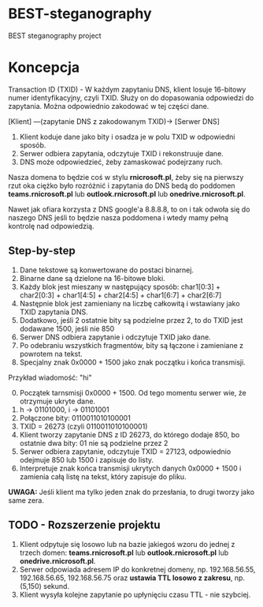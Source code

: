 # BEST-steganography
BEST steganography project

# Koncepcja
Transaction ID (TXID) - W każdym zapytaniu DNS, klient losuje 16-bitowy numer identyfikacyjny, czyli TXID. Służy on do dopasowania odpowiedzi do zapytania. Można odpowiednio zakodować w tej części dane.

[Klient] —(zapytanie DNS z zakodowanym TXID)→ [Serwer DNS]


1. Klient koduje dane jako bity i osadza je w polu TXID w odpowiedni sposób.
2. Serwer odbiera zapytania, odczytuje TXID i rekonstruuje dane.
3. DNS może odpowiedzieć, żeby zamaskować podejrzany ruch.

Nasza domena to będzie coś w stylu **rnicrosoft.pl**, żeby się na pierwszy rzut oka ciężko było rozróżnić i zapytania do DNS bedą do poddomen **teams.rnicrosoft.pl** lub **outlook.rnicrosoft.pl** lub **onedrive.rnicrosoft.pl**.

Nawet jak ofiara korzysta z DNS google'a 8.8.8.8, to on i tak odwoła się do naszego DNS jeśli to będzie nasza poddomena i wtedy mamy pełną kontrolę nad odpowiedzią.

## Step-by-step
1. Dane tekstowe są konwertowane do postaci binarnej.
2. Binarne dane są dzielone na 16-bitowe bloki.
3. Każdy blok jest mieszany w następujący sposób: char1[0:3] + char2[0:3] + char1[4:5] + char2[4:5] + char1[6:7] + char2[6:7]
4. Następnie blok jest zamieniany na liczbę całkowitą i wstawiany jako TXID zapytania DNS.
5. Dodatkowo, jeśli 2 ostatnie bity są podzielne przez 2, to do TXID jest dodawane 1500, jeśli nie 850
6. Serwer DNS odbiera zapytanie i odczytuje TXID jako dane.
7. Po odebraniu wszystkich fragmentów, bity są łączone i zamieniane z powrotem na tekst.
8. Specjalny znak 0x0000 + 1500 jako znak początku i końca transmisji.

Przykład wiadomość: "hi"

0. Początek tarnsmisji 0x0000 + 1500. Od tego momentu serwer wie, że otrzymuje ukryte dane.
1. h → 01101000, i → 01101001
2. Połączone bity: 0110011010100001
3. TXID = 26273 (czyli 0110011010100001)
4. Klient tworzy zapytanie DNS z ID 26273, do którego dodaje 850, bo ostatnie dwa bity: 01 nie są podzielne przez 2
5. Serwer odbiera zapytanie, odczytuje TXID = 27123, odpowiednio odejmuje 850 lub 1500 i zapisuje do listy.
6. Interpretuje znak końca transmisji ukrytych danych 0x0000 + 1500 i zamienia całą listę na tekst, który zapisuje do pliku.

**UWAGA:** Jeśli klient ma tylko jeden znak do przesłania, to drugi tworzy jako same zera. 


## TODO - Rozszerzenie projektu
1. Klient odpytuje się losowo lub na bazie jakiegoś wzoru do jednej z trzech domen: **teams.rnicrosoft.pl** lub **outlook.rnicrosoft.pl** lub **onedrive.rnicrosoft.pl**.
2. Serwer odpowiada adresem IP do konkretnej domeny, np. 192.168.56.55, 192.168.56.65, 192.168.56.75 oraz **ustawia TTL losowo z zakresu**, np. (5,150) sekund.
3. Klient wysyła kolejne zapytanie po upłynięciu czasu TTL - nie szybciej.